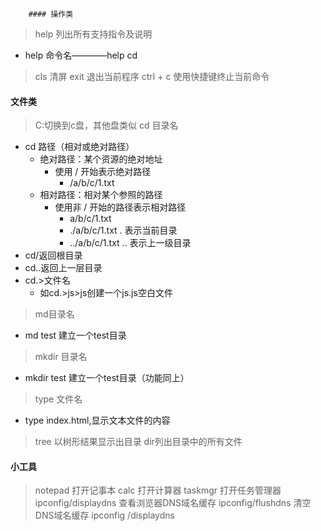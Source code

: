         #### 操作类
> help 列出所有支持指令及说明
* help 命令名————help cd
> cls 清屏
> exit 退出当前程序
> ctrl + c 使用快捷键终止当前命令
#### 文件类
> C:切换到c盘，其他盘类似
> cd 目录名
- cd 路径（相对或绝对路径）
    - 绝对路径：某个资源的绝对地址
        - 使用 / 开始表示绝对路径
            - /a/b/c/1.txt
    - 相对路径：相对某个参照的路径
        - 使用非 / 开始的路径表示相对路径
            - a/b/c/1.txt
            - ./a/b/c/1.txt   . 表示当前目录
            - ../a/b/c/1.txt  .. 表示上一级目录
- cd/返回根目录
- cd..返回上一层目录
- cd.>文件名
    * 如cd.>js>js创建一个js.js空白文件
> md目录名
* md test 建立一个test目录
> mkdir 目录名
* mkdir test 建立一个test目录（功能同上）
> type 文件名
* type index.html,显示文本文件的内容
> tree 以树形结果显示出目录
> dir列出目录中的所有文件
#### 小工具
> notepad 打开记事本
> calc 打开计算器
> taskmgr 打开任务管理器
> ipconfig/displaydns 查看浏览器DNS域名缓存
> ipconfig/flushdns  清空DNS域名缓存
> ipconfig /displaydns